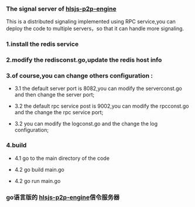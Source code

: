 
### The signal server of [hlsjs-p2p-engine](https://github.com/cdnbye/hlsjs-p2p-engine)

This is a distributed signaling implemented using RPC service,you can deploy the code to multiple servers，so that it can handle more signaling.

### 1.install the redis service
### 2.modify the redisconst.go,update the redis host info
### 3.of course,you can change others configuration :
- 3.1 the default server port is 8082,you can modify the serverconst.go and then change the server port;

- 3.2 the default rpc service post is 9002,you can modify the rpcconst.go and the change the rpc service port;

- 3.2 you can modify the logconst.go and the change the log configuration;

### 4.build
- 4.1 go to the main directory of the code

- 4.2 go build main.go

- 4.2 go run main.go

### go语言版的 [hlsjs-p2p-engine](https://github.com/cdnbye/hlsjs-p2p-engine)信令服务器
